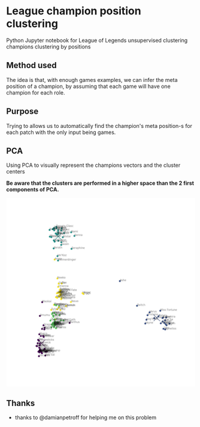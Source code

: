 # League champion position clustering

Python Jupyter notebook for League of Legends unsupervised clustering champions clustering by positions

## Method used

The idea is that, with enough games examples, we can infer the meta position of a champion, by assuming that each game will have one champion for each role.

## Purpose

Trying to allows us to automatically find the champion's meta position-s for each patch with the only input being games.

## PCA

Using PCA to visually represent the champions vectors and the cluster centers

**Be aware that the clusters are performed in a higher space than the 2 first components of PCA.**

![showcase/pca.png](showcase/pca.jpg)


## Thanks

- thanks to @damianpetroff for helping me on this problem
